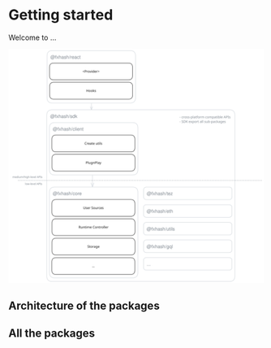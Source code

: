 # Getting started

Welcome to ...

![Architecture of the packages](../images/pkg-architecture.svg)

## Architecture of the packages

## All the packages
